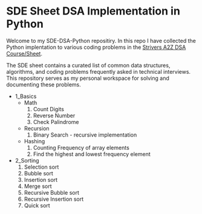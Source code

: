 # SDE Sheet DSA Implementation in Python

Welcome to my SDE-DSA-Python repositiry. In this repo I have collected the Python implentation to various coding problems in the [Strivers A2Z DSA Course/Sheet](https://takeuforward.org/strivers-a2z-dsa-course/strivers-a2z-dsa-course-sheet-2/).

The SDE sheet contains a curated list of common data structures, algorithms, and coding problems frequently asked in technical interviews. This repository serves as my personal workspace for solving and documenting these problems.

- 1_Basics
    - Math
        1. Count Digits
        2. Reverse Number
        3. Check Palindrome
    - Recursion
        1. Binary Search - recursive implementation
    - Hashing
        1. Counting Frequency of array elements
        2. Find the highest and lowest frequency element
- 2_Sorting
    1. Selection sort
    2. Bubble sort
    3. Insertion sort
    4. Merge sort
    5. Recursive Bubble sort
    6. Recursive Insertion sort
    7. Quick sort